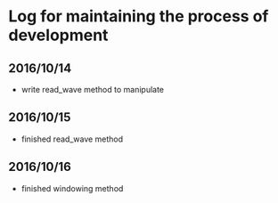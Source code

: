 # Log for maintaining the process of development

## 2016/10/14
- write read_wave method to manipulate

## 2016/10/15
- finished read_wave method

## 2016/10/16
- finished windowing method
